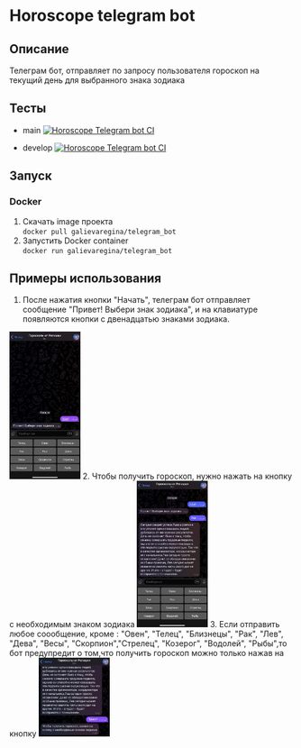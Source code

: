 # Horoscope telegram bot
## Описание 
Телеграм бот, отправляет по запросу пользователя гороскоп на текущий день для выбранного знака зодиака 
## Тесты

- main [![Horoscope Telegram bot CI](https://github.com/galievaregina/Horoscope_telegram_bot/actions/workflows/telegram_bot.yml/badge.svg?branch=main)](https://github.com/galievaregina/Horoscope_telegram_bot/actions/workflows/telegram_bot.yml)

- develop [![Horoscope Telegram bot CI](https://github.com/galievaregina/Horoscope_telegram_bot/actions/workflows/telegram_bot.yml/badge.svg?branch=develop)](https://github.com/galievaregina/Horoscope_telegram_bot/actions/workflows/telegram_bot.yml)

## Запуск
### Docker
1. Скачать image проекта\
`docker pull galievaregina/telegram_bot`
2. Запустить Docker container\
`docker run galievaregina/telegram_bot`
## Примеры использования
1. После нажатия кнопки "Начать", телеграм бот отправляет сообщение "Привет! Выбери знак зодиака", и на клавиатуре появляются кнопки с двенадцатью знаками зодиака.
<img src="examples/image1.jpg" width=25% height=25%>
2. Чтобы получить гороскоп, нужно нажать на кнопку с необходимым знаком зодиака 
<img src="examples/image2.jpg" width=25% height=25%>
3. Если отправить любое соообщение, кроме : "Овен", "Телец", "Близнецы", "Рак", "Лев", "Дева", "Весы", "Скорпион","Стрелец", "Козерог", "Водолей", "Рыбы",то бот предупредит о том,что получить гороскоп можно только нажав на кнопку
<img src="examples/image3.jpg" width=25% height=25%>

